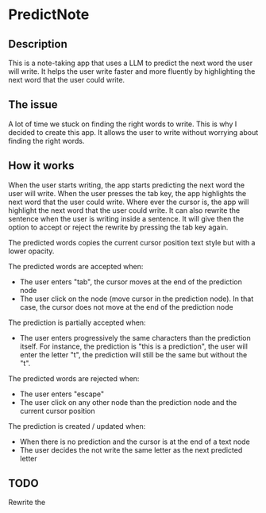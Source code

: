 # PredictNote

## Description

This is a note-taking app that uses a LLM to predict the next word the user will write.
It helps the user write faster and more fluently by highlighting the next word that the user could write.

## The issue

A lot of time we stuck on finding the right words to write. This is why I decided to create this app.
It allows the user to write without worrying about finding the right words.

## How it works

When the user starts writing, the app starts predicting the next word the user will write.
When the user presses the tab key, the app highlights the next word that the user could write.
Where ever the cursor is, the app will highlight the next word that the user could write.
It can also rewrite the sentence when the user is writing inside a sentence.
It will give then the option to accept or reject the rewrite by pressing the tab key again.

The predicted words copies the current cursor position text style but with a lower opacity.

The predicted words are accepted when:

- The user enters "tab", the cursor moves at the end of the prediction node
- The user click on the node (move cursor in the prediction node). In that case, the cursor does not move at the end of the prediction node

The prediction is partially accepted when:

- The user enters progressively the same characters than the prediction itself. For instance, the prediction is "this is a prediction", the user will enter the letter "t", the prediction will still be the same but without the "t".

The predicted words are rejected when:

- The user enters "escape"
- The user click on any other node than the prediction node and the current cursor position

The prediction is created / updated when:

- When there is no prediction and the cursor is at the end of a text node
- The user decides the not write the same letter as the next predicted letter


## TODO

Rewrite the